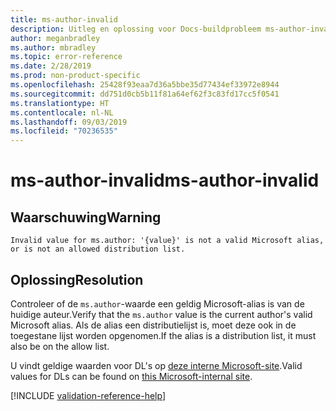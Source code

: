 ```yaml
---
title: ms-author-invalid
description: Uitleg en oplossing voor Docs-buildprobleem ms-author-invalid
author: meganbradley
ms.author: mbradley
ms.topic: error-reference
ms.date: 2/28/2019
ms.prod: non-product-specific
ms.openlocfilehash: 25428f93eaa7d36a5bbe35d77434ef33972e8944
ms.sourcegitcommit: dd751d0cb5b11f81a64ef62f3c83fd17cc5f0541
ms.translationtype: HT
ms.contentlocale: nl-NL
ms.lasthandoff: 09/03/2019
ms.locfileid: "70236535"
---
```

# <a name="ms-author-invalid"></a><span data-ttu-id="15a56-103">ms-author-invalid</span><span class="sxs-lookup"><span data-stu-id="15a56-103">ms-author-invalid</span></span>

## <a name="warning"></a><span data-ttu-id="15a56-104">Waarschuwing</span><span class="sxs-lookup"><span data-stu-id="15a56-104">Warning</span></span>

`Invalid value for ms.author: '{value}' is not a valid Microsoft alias, or is not an allowed distribution list.`

## <a name="resolution"></a><span data-ttu-id="15a56-105">Oplossing</span><span class="sxs-lookup"><span data-stu-id="15a56-105">Resolution</span></span>

<span data-ttu-id="15a56-106">Controleer of de `ms.author`-waarde een geldig Microsoft-alias is van de huidige auteur.</span><span class="sxs-lookup"><span data-stu-id="15a56-106">Verify that the `ms.author` value is the current author's valid Microsoft alias.</span></span> <span data-ttu-id="15a56-107">Als de alias een distributielijst is, moet deze ook in de toegestane lijst worden opgenomen.</span><span class="sxs-lookup"><span data-stu-id="15a56-107">If the alias is a distribution list, it must also be on the allow list.</span></span>

<span data-ttu-id="15a56-108">U vindt geldige waarden voor DL's op [deze interne Microsoft-site](https://docsmetadatatool.azurewebsites.net/allowlists).</span><span class="sxs-lookup"><span data-stu-id="15a56-108">Valid values for DLs can be found on [this Microsoft-internal site](https://docsmetadatatool.azurewebsites.net/allowlists).</span></span>

<!--make sure to add this file to your includes folder and verify the path-->
[!INCLUDE [validation-reference-help](includes/validation-reference-help.md)]
